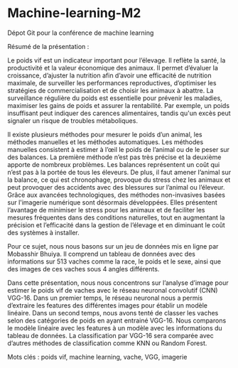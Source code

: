 # Machine-learning-M2
Dépot Git pour la conférence de machine learning

Résumé de la présentation : 

Le poids vif est un indicateur important pour l’élevage. Il reflète la santé, la productivité et la valeur économique des animaux. Il permet d’évaluer la croissance, d’ajuster la nutrition afin d’avoir une efficacité de nutrition maximale, de surveiller les performances reproductives, d’optimiser les stratégies de commercialisation et de choisir les animaux à abattre. La surveillance régulière du poids est essentielle pour prévenir les maladies, maximiser les gains de poids et assurer la rentabilité. Par exemple, un poids insuffisant peut indiquer des carences alimentaires, tandis qu'un excès peut signaler un risque de troubles métaboliques.

Il existe plusieurs méthodes pour mesurer le poids d’un animal, les méthodes manuelles et les méthodes automatiques. Les méthodes manuelles consistent à estimer à l’œil le poids de l’animal ou de le peser sur des balances. La première méthode n’est pas très précise et la deuxième apporte de nombreux problèmes. Les balances représentent un coût qui n’est pas à la portée de tous les éleveurs. De plus, il faut amener l’animal sur la balance, ce qui est chronophage, provoque du stress chez les animaux et peut provoquer des accidents avec des blessures sur l’animal ou l’éleveur. Grâce aux avancées technologiques, des méthodes non-invasives basées sur l'imagerie numérique sont désormais développées. Elles présentent l’avantage de minimiser le stress pour les animaux et de faciliter les mesures fréquentes dans des conditions naturelles, tout en augmentant la précision et l’efficacité dans la gestion de l’élevage et en diminuant le coût des systèmes à installer.

Pour ce sujet, nous nous basons sur un jeu de données mis en ligne par Mobasshir Bhuiya. Il comprend un tableau de données avec des informations sur 513 vaches comme la race, le poids et le sexe, ainsi que des images de ces vaches sous 4 angles différents.

Dans cette présentation, nous nous concentrons sur l’analyse d’image pour estimer le poids vif de vaches avec le réseau neuronal convolutif (CNN) VGG-16. Dans un premier temps, le réseau neuronal nous a permis d’extraire les features des différentes images pour établir un modèle linéaire. Dans un second temps, nous avons tenté de classer les vaches selon des catégories de poids en ayant entrainé VGG-16. Nous comparons le modèle linéaire avec les features à un modèle avec les informations du tableau de données. La classification par VGG-16 sera comparée avec d’autres méthodes de classification comme KNN ou Random Forest.

Mots clés : poids vif, machine learning, vache, VGG, imagerie
